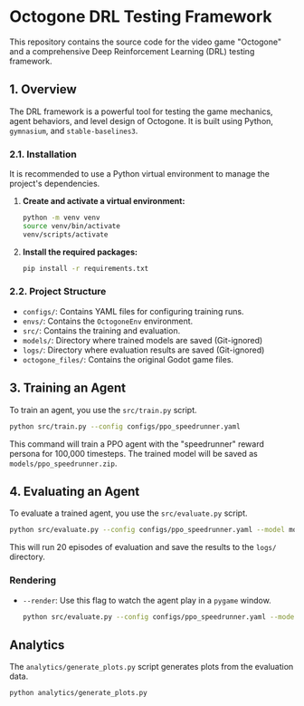 # Octogone DRL Testing Framework

This repository contains the source code for the video game "Octogone" and a comprehensive Deep Reinforcement Learning (DRL) testing framework. 

## 1. Overview

The DRL framework is a powerful tool for testing the game mechanics, agent behaviors, and level design of Octogone. It is built using Python, `gymnasium`, and `stable-baselines3`. 


### 2.1. Installation

It is recommended to use a Python virtual environment to manage the project's dependencies.

1.  **Create and activate a virtual environment:**
    ```bash
    python -m venv venv
    source venv/bin/activate
    venv/scripts/activate
    ```

2.  **Install the required packages:**
    ```bash
    pip install -r requirements.txt
    ```

### 2.2. Project Structure

*   `configs/`: Contains YAML files for configuring training runs.
*   `envs/`: Contains the `OctogoneEnv` environment.
*   `src/`: Contains the training and evaluation.
*   `models/`: Directory where trained models are saved (Git-ignored)
*   `logs/`: Directory where evaluation results are saved (Git-ignored)
*   `octogone_files/`: Contains the original Godot game files.

## 3. Training an Agent

To train an agent, you use the `src/train.py` script. 

```bash
python src/train.py --config configs/ppo_speedrunner.yaml
```

This command will train a PPO agent with the "speedrunner" reward persona for 100,000 timesteps. The trained model will be saved as `models/ppo_speedrunner.zip`.

## 4. Evaluating an Agent

To evaluate a trained agent, you use the `src/evaluate.py` script.

```bash
python src/evaluate.py --config configs/ppo_speedrunner.yaml --model models/ppo_speedrunner.zip --episodes 20
```

This will run 20 episodes of evaluation and save the results to the `logs/` directory.

### Rendering

*   `--render`: Use this flag to watch the agent play in a `pygame` window.
    ```bash
    python src/evaluate.py --config configs/ppo_speedrunner.yaml --model models/ppo_speedrunner.zip --episodes 5 --render
    ```

## Analytics

The `analytics/generate_plots.py` script generates plots from the evaluation data.

```bash
python analytics/generate_plots.py
```
